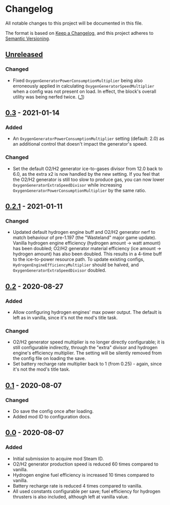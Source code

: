 # Changelog

All notable changes to this project will be documented in this file.

The format is based on [Keep a Changelog](https://keepachangelog.com/en/1.0.0/),
and this project adheres to [Semantic Versioning](https://semver.org/spec/v2.0.0.html).


## [Unreleased]
### Changed

- Fixed `OxygenGeneratorPowerConsumptionMultiplier` being also erroneously
  applied in calculating `OxygenGeneratorSpeedMultiplier` when a config was
  not present on load. In effect, the block's overall utility was being nerfed
  twice. ([_1])

[Unreleased]: https://github.com//NoMoreFreeEnergy/compare/v0.3...HEAD
[_1]: https://github.com/keyspace/NoMoreFreeEnergy/issues/1


## [0.3] - 2021-01-14
### Added

- An `OxygenGeneratorPowerConsumptionMultiplier` setting (default: 2.0) as
  an additional control that doesn't impact the generator's speed.

### Changed

- Set the default O2/H2 generator ice-to-gases divisor from 12.0 back to 6.0,
  as the extra x2 is now handled by the new setting. If you feel that the
  O2/H2 generator is still too slow to produce gas, you can now lower
  `OxygenGeneratorExtraSpeedDivisor` while increasing
  `OxygenGeneratorPowerConsumptionMultiplier` by the same ratio.

[0.3]: https://github.com/keyspace/NoMoreFreeEnergy/compare/v0.2.1...v0.3


## [0.2.1] - 2021-01-11
### Changed

- Updated default hydrogen engine buff and O2/H2 generator nerf to match
  behaviour of pre-1.197 (the "Wasteland" major game update).
  Vanilla hydrogen engine efficiency (hydrogen amount -> watt amount) has
  been doubled; O2/H2 generator material efficiency (ice amount ->
  hydrogen amount) has also been doubled. This results in a 4-time
  buff to the ice-to-power resource path.
  To update existing configs, `HydrogenEngineEfficiencyMultiplier` should be
  halved, and `OxygenGeneratorExtraSpeedDivisor` doubled.

[0.2.1]: https://github.com/keyspace/NoMoreFreeEnergy/compare/v0.2...v0.2.1



## [0.2] - 2020-08-27
### Added

- Allow configuring hydrogen engines' max power output. The default is left
  as in vanilla, since it's not the mod's title task.

### Changed

- O2/H2 generator speed multiplier is no longer directly configurable; it
  is still configurable indirectly, through the "extra" divisor and hydrogen
  engine's efficiency multiplier. The setting will be silently removed from
  the config file on loading the save.
- Set battery recharge rate multiplier back to 1 (from 0.25) - again, since
  it's not the mod's title task.

[0.2]: https://github.com/keyspace/NoMoreFreeEnergy/compare/v0.1...v0.2


## [0.1] - 2020-08-07
### Changed

- Do save the config once after loading.
- Added mod ID to configuration docs.

[0.1]: https://github.com/keyspace/NoMoreFreeEnergy/compare/v0.0...v0.1


## [0.0] - 2020-08-07
### Added
- Initial submission to acquire mod Steam ID.
- O2/H2 generator production speed is reduced 60 times compared to vanilla.
- Hydrogen engine fuel efficiency is increased 10 times compared to vanilla.
- Battery recharge rate is reduced 4 times compared to vanilla.
- All used constants configurable per save; fuel efficiency for hydrogen
  thrusters is also included, although left at vanilla value.

[0.0]: https://github.com/keyspace/NoMoreFreeEnergy/releases/tag/v0.0
